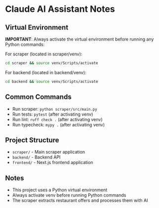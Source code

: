# Claude AI Assistant Notes

## Virtual Environment
**IMPORTANT**: Always activate the virtual environment before running any Python commands:

For scraper (located in scraper/venv):
```bash
cd scraper && source venv/Scripts/activate
```

For backend (located in backend/venv):
```bash
cd backend && source venv/Scripts/activate
```

## Common Commands
- Run scraper: `python scraper/src/main.py`
- Run tests: `pytest` (after activating venv)
- Run lint: `ruff check .` (after activating venv)
- Run typecheck: `mypy .` (after activating venv)

## Project Structure
- `scraper/` - Main scraper application
- `backend/` - Backend API
- `frontend/` - Next.js frontend application

## Notes
- This project uses a Python virtual environment
- Always activate venv before running Python commands
- The scraper extracts restaurant offers and processes them with AI